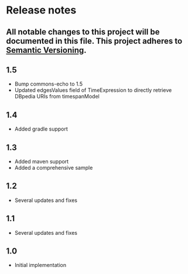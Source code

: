 # Release notes
All notable changes to this project will be documented in this file.
This project adheres to [Semantic Versioning](http://semver.org/).
---

## 1.5
- Bump commons-echo to 1.5
- Updated edgesValues field of TimeExpression to directly retrieve DBpedia URIs from timespanModel

## 1.4
- Added gradle support

## 1.3
- Added maven support
- Added a comprehensive sample

## 1.2
- Several updates and fixes

## 1.1
- Several updates and fixes

## 1.0
- Initial implementation
